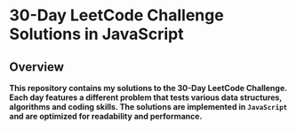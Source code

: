 # 30-Day LeetCode Challenge Solutions in JavaScript
## Overview
**This repository contains my solutions to the 30-Day LeetCode Challenge. Each day features a different problem that tests various data structures, algorithms and coding skills. The solutions are implemented in `JavaScript` and are optimized for readability and performance.**
